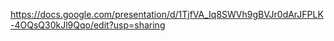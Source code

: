 https://docs.google.com/presentation/d/1TjfVA_Iq8SWVh9gBVJr0dArJFPLK-4OQsQ30kJl9Qqo/edit?usp=sharing
